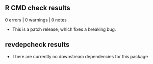 ## R CMD check results

0 errors | 0 warnings | 0 notes

* This is a patch release, which fixes a breaking bug.

## revdepcheck results

* There are currently no downstream dependencies for this package
